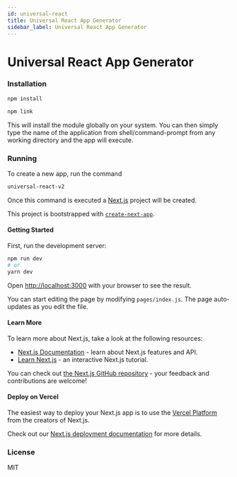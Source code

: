 ```yaml
---
id: universal-react
title: Universal React App Generator
sidebar_label: Universal React App Generator
---
```

# Universal React App Generator

### Installation

```cmd
npm install
```

```cmd
npm link
```
This will install the module globally on your system. You can then simply type the name of the application from shell/command-prompt from any working directory and the app will execute.

### Running

To create a new app, run the command
```cmd
universal-react-v2
```

Once this command is executed a [Next.js](https://nextjs.org/) project will be created.

This project is bootstrapped with [`create-next-app`](https://github.com/zeit/next.js/tree/canary/packages/create-next-app).

#### Getting Started

First, run the development server:

```bash
npm run dev
# or
yarn dev
```

Open [http://localhost:3000](http://localhost:3000) with your browser to see the result.

You can start editing the page by modifying `pages/index.js`. The page auto-updates as you edit the file.

#### Learn More

To learn more about Next.js, take a look at the following resources:

- [Next.js Documentation](https://nextjs.org/docs) - learn about Next.js features and API.
- [Learn Next.js](https://nextjs.org/learn) - an interactive Next.js tutorial.

You can check out [the Next.js GitHub repository](https://github.com/zeit/next.js/) - your feedback and contributions are welcome!

#### Deploy on Vercel

The easiest way to deploy your Next.js app is to use the [Vercel Platform](https://vercel.com/import?utm_medium=default-template&filter=next.js&utm_source=create-next-app&utm_campaign=create-next-app-readme) from the creators of Next.js.

Check out our [Next.js deployment documentation](https://nextjs.org/docs/deployment) for more details.
### License

MIT